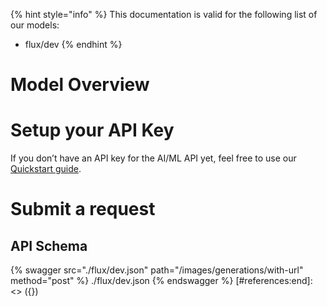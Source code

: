 [#references:start]: <> ({ "template": "openapi" })
{% hint style="info" %}
This documentation is valid for the following list of our models:
* flux/dev
{% endhint %}

# Model Overview


# Setup your API Key
If you don’t have an API key for the AI/ML API yet, feel free to use our [Quickstart guide](https://docs.aimlapi.com/quickstart/setting-up).

# Submit a request
## API Schema
{% swagger src="./flux/dev.json" path="/images/generations/with-url" method="post" %}
./flux/dev.json
{% endswagger %}
[#references:end]: <> ({})
